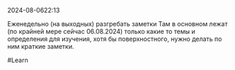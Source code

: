  2024-08-0622:13

Еженедельно (на выходных) разгребать заметки
Там в основном лежат (по крайней мере сейчас 06.08.2024) только какие то темы и определения для изучения, хотя бы поверхностного, нужно делать по ним краткие заметки.

#Learn